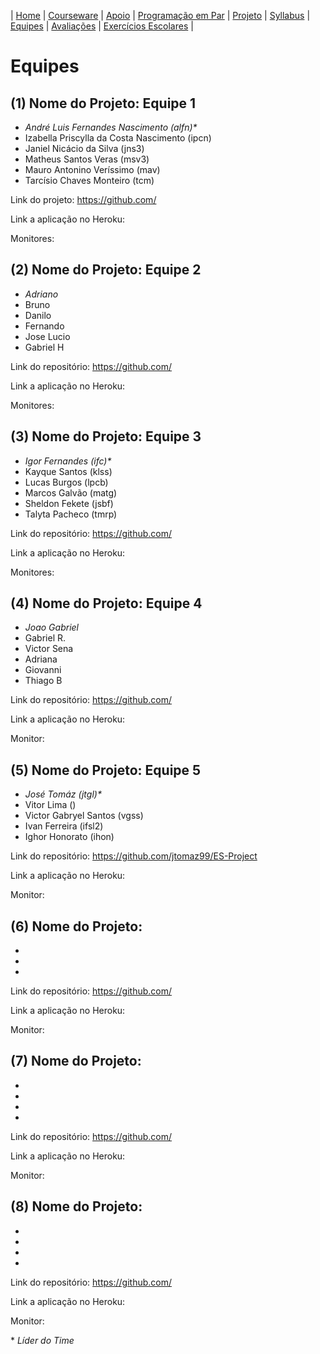 | [Home](https://github.com/vinicius3w/if977) | [Courseware](/pages/courseware.md) | [Apoio](/pages/apoio.md) | [Programação em Par](/pages/pairprogramming.md) | [Projeto](/pages/projeto.md) | [Syllabus](/pages/syllabus.md) | [Equipes](/pages/equipes.md) | [Avaliações](/pages/avaliacoes.md) | [Exercícios Escolares](/pages/exerciciosescolares.md) |

# Equipes

## (1) Nome do Projeto: Equipe 1

* _André Luis Fernandes Nascimento (alfn)*_
* Izabella Priscylla da Costa Nascimento (ipcn)
* Janiel Nicácio da Silva (jns3)
* Matheus Santos Veras (msv3)
* Mauro Antonino Veríssimo (mav)
* Tarcísio Chaves Monteiro (tcm)

Link do projeto: <https://github.com/>

Link a aplicação no Heroku: 

Monitores: 

## (2) Nome do Projeto: Equipe 2

* _Adriano_
* Bruno
* Danilo
* Fernando
* Jose Lucio
* Gabriel H

Link do repositório: <https://github.com/>

Link a aplicação no Heroku:

Monitores: 

## (3) Nome do Projeto: Equipe 3

* _Igor Fernandes (ifc)*_
* Kayque Santos (klss)
* Lucas Burgos (lpcb)
* Marcos Galvão (matg)
* Sheldon Fekete (jsbf)
* Talyta Pacheco (tmrp)

Link do repositório: <https://github.com/>

Link a aplicação no Heroku:

Monitores: 

## (4) Nome do Projeto: Equipe 4

* _Joao Gabriel_
* Gabriel R.
* Victor Sena
* Adriana
* Giovanni
* Thiago B

Link do repositório: <https://github.com/>

Link a aplicação no Heroku:

Monitor: 

## (5) Nome do Projeto: Equipe 5

* _José Tomáz (jtgl)*_
* Vitor Lima ()
* Victor Gabryel Santos (vgss)
* Ivan Ferreira (ifsl2)
* Ighor Honorato (ihon)

Link do repositório: <https://github.com/jtomaz99/ES-Project>

Link a aplicação no Heroku:

Monitor: 

## (6) Nome do Projeto: 

* 
* 
* 

Link do repositório: <https://github.com/>

Link a aplicação no Heroku:

Monitor: 

## (7) Nome do Projeto:  

* 
* 
* 
* 

Link do repositório: <https://github.com/>

Link a aplicação no Heroku:

Monitor: 

## (8) Nome do Projeto:  

* 
* 
* 
* 

Link do repositório: <https://github.com/>

Link a aplicação no Heroku:

Monitor: 

\* _Líder do Time_
